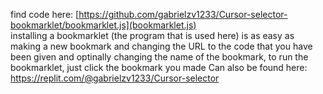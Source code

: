 find code here: [https://github.com/gabrielzv1233/Cursor-selector-bookmarklet/bookmarklet.js](bookmarklet.js)<br>
installing a bookmarklet (the program that is used here) is as easy as making a new bookmark and changing the URL to the code that you have been given and optinally changing the name of the bookmark, to run the bookmarklet, just click the bookmark you made
Can also be found here: https://replit.com/@gabrielzv1233/Cursor-selector
